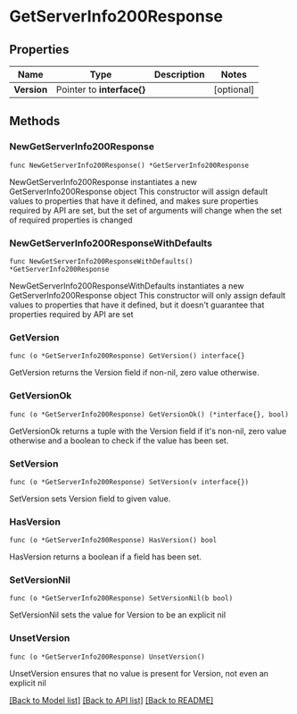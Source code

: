 # GetServerInfo200Response

## Properties

Name | Type | Description | Notes
------------ | ------------- | ------------- | -------------
**Version** | Pointer to **interface{}** |  | [optional] 

## Methods

### NewGetServerInfo200Response

`func NewGetServerInfo200Response() *GetServerInfo200Response`

NewGetServerInfo200Response instantiates a new GetServerInfo200Response object
This constructor will assign default values to properties that have it defined,
and makes sure properties required by API are set, but the set of arguments
will change when the set of required properties is changed

### NewGetServerInfo200ResponseWithDefaults

`func NewGetServerInfo200ResponseWithDefaults() *GetServerInfo200Response`

NewGetServerInfo200ResponseWithDefaults instantiates a new GetServerInfo200Response object
This constructor will only assign default values to properties that have it defined,
but it doesn't guarantee that properties required by API are set

### GetVersion

`func (o *GetServerInfo200Response) GetVersion() interface{}`

GetVersion returns the Version field if non-nil, zero value otherwise.

### GetVersionOk

`func (o *GetServerInfo200Response) GetVersionOk() (*interface{}, bool)`

GetVersionOk returns a tuple with the Version field if it's non-nil, zero value otherwise
and a boolean to check if the value has been set.

### SetVersion

`func (o *GetServerInfo200Response) SetVersion(v interface{})`

SetVersion sets Version field to given value.

### HasVersion

`func (o *GetServerInfo200Response) HasVersion() bool`

HasVersion returns a boolean if a field has been set.

### SetVersionNil

`func (o *GetServerInfo200Response) SetVersionNil(b bool)`

 SetVersionNil sets the value for Version to be an explicit nil

### UnsetVersion
`func (o *GetServerInfo200Response) UnsetVersion()`

UnsetVersion ensures that no value is present for Version, not even an explicit nil

[[Back to Model list]](../README.md#documentation-for-models) [[Back to API list]](../README.md#documentation-for-api-endpoints) [[Back to README]](../README.md)


